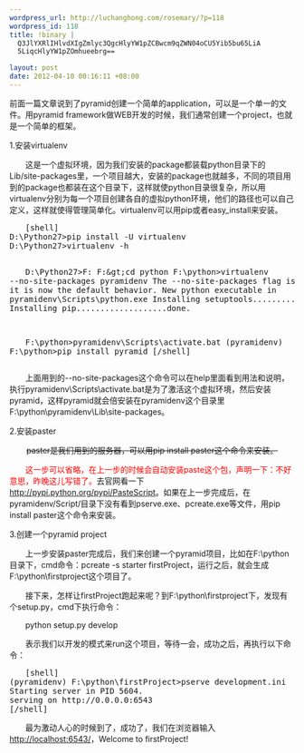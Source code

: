 ```yaml
--- 
wordpress_url: http://luchanghong.com/rosemary/?p=118
wordpress_id: 118
title: !binary |
  Q3JlYXRlIHlvdXIgZmlyc3QgcHlyYW1pZCBwcm9qZWN04oCU5Yib5bu65LiA
  5LiqcHlyYW1pZOmhueebrg==

layout: post
date: 2012-04-10 00:16:11 +08:00
---
```

前面一篇文章说到了pyramid创建一个简单的application，可以是一个单一的文件。用pyramid framework做WEB开发的时候，我们通常创建一个project，也就是一个简单的框架。

1.安装virtualenv
<p style="text-indent: 2em;">这是一个虚拟环境，因为我们安装的package都装载python目录下的Lib/site-packages里，一个项目越大，安装的package也就越多，不同的项目用到的package也都装在这个目录下，这样就使python目录很复杂，所以用virtualenv分别为每一个项目创建各自的虚拟python环境，他们的路径也可以自己定义，这样就使得管理简单化。virtualenv可以用pip或者easy_install来安装。</p>

<div style="text-indent: 2em;">
<pre>[shell]
D:\Python27&gt;pip install -U virtualenv
D:\Python27&gt;virtualenv -h

D:\Python27&gt;F:
F:\&gt;cd python
F:\python&gt;virtualenv --no-site-packages pyramidenv
The --no-site-packages flag is deprecated; it is now the default behavior.
New python executable in pyramidenv\Scripts\python.exe
Installing setuptools................done.
Installing pip...................done.

F:\python&gt;pyramidenv\Scripts\activate.bat
(pyramidenv) F:\python&gt;pip install pyramid
[/shell]</pre>
</div>
<p style="text-indent: 2em;">上面用到的--no-site-packages这个命令可以在help里面看到用法和说明，执行pyramidenv\Scripts\activate.bat是为了激活这个虚拟环境，然后安装pyramid，这样pyramid就会倍安装在pyramidenv这个目录里F:\python\pyramidenv\Lib\site-packages。</p>
2.安装paster
<p style="padding-left: 30px;"><del>paster是我们用到的服务器，可以用pip install paster这个命令来安装。</del></p>
<p style="text-indent: 2em;"><span style="color: #ff0000;">这一步可以省略，在上一步的时候会自动安装paste这个包，</span><span style="text-indent: 2em;"><span style="color: #ff0000;">声明一下：不好意思，昨晚这儿写错了。</span>去官网看一下</span><a style="text-indent: 2em;" href="http://pypi.python.org/pypi/PasteScript">http://pypi.python.org/pypi/PasteScript</a><span style="text-indent: 2em;">。如果</span><span style="text-indent: 2em;">在上一步完成后，在pyramidenv/Script/目录下没有看到pserve.exe、pcreate.exe等文件，用pip install paster这个命令来安装。</span></p>
3.创建一个pyramid project
<p style="text-indent: 2em;">上一步安装paster完成后，我们来创建一个pyramid项目，比如在F:\python目录下，cmd命令：pcreate -s starter firstProject，运行之后，就会生成F:\python\firstproject这个项目了。</p>
<p style="text-indent: 2em;">接下来，怎样让firstProject跑起来呢？到F:\python\firstproject下，发现有个setup.py，cmd下执行命令：</p>
<p style="text-indent: 2em;">python setup.py develop</p>
<p style="text-indent: 2em;">表示我们以开发的模式来run这个项目，等待一会，成功之后，再执行以下命令：</p>

<div style="text-indent: 2em;">
<pre>[shell]
(pyramidenv) F:\python\firstProject&gt;pserve development.ini
Starting server in PID 5604.
serving on http://0.0.0.0:6543
[/shell]</pre>
</div>
<p style="text-indent: 2em;">最为激动人心的时候到了，成功了，我们在浏览器输入<a href="http://localhost:6543/">http://localhost:6543/</a>，Welcome to firstProject!</p>
&nbsp;
